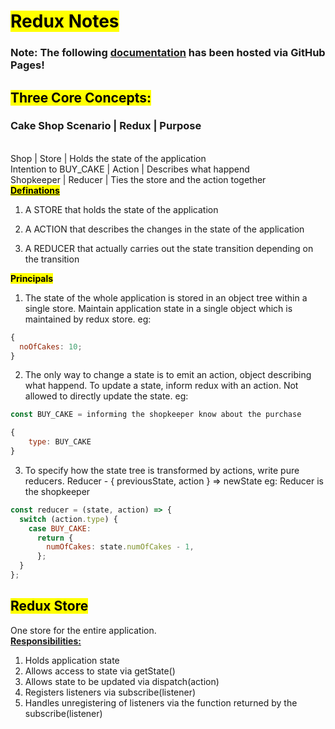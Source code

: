 # <mark><b>Redux Notes</b></mark>

### Note: The following [documentation](https://ayanavakarmakar.github.io/redux-notes/) has been hosted via GitHub Pages!

## <mark><b>Three Core Concepts: </b></mark>

### Cake Shop Scenario | Redux | Purpose

<br>
Shop | Store | Holds the state of the application

<br>
Intention to BUY_CAKE | Action | Describes what happend

<br>
Shopkeeper | Reducer | Ties the store and the action together

<br>
<mark>
<u><b>Definations</b></u></mark>
<br >

1. A STORE that holds the state of the application

2. A ACTION that describes the changes in the state of the application

3. A REDUCER that actually carries out the state transition depending on the transition

<mark><b>Principals</b></mark>
<br>

1. The state of the whole application is stored in an object tree within a single store. Maintain application state in a single object which is maintained by redux store. eg:

```js
{
  noOfCakes: 10;
}
```

2. The only way to change a state is to emit an action, object describing what happend. To update a state, inform redux with an action. Not allowed to directly update the state. eg:

```js
const BUY_CAKE = informing the shopkeeper know about the purchase

{
    type: BUY_CAKE
}
```

3. To specify how the state tree is transformed by actions, write pure reducers.
   Reducer - { previousState, action } => newState
   eg: Reducer is the shopkeeper

```js
const reducer = (state, action) => {
  switch (action.type) {
    case BUY_CAKE:
      return {
        numOfCakes: state.numOfCakes - 1,
      };
  }
};
```

## <b><mark>Redux Store</mark></b>

One store for the entire application. 
<br>
<u><b>Responsibilities: </b></u>
<br>
1. Holds application state
2. Allows access to state via getState()
3. Allows state to be updated via dispatch(action)
4. Registers listeners via subscribe(listener)
5. Handles unregistering of listeners via the function returned by the subscribe(listener)
